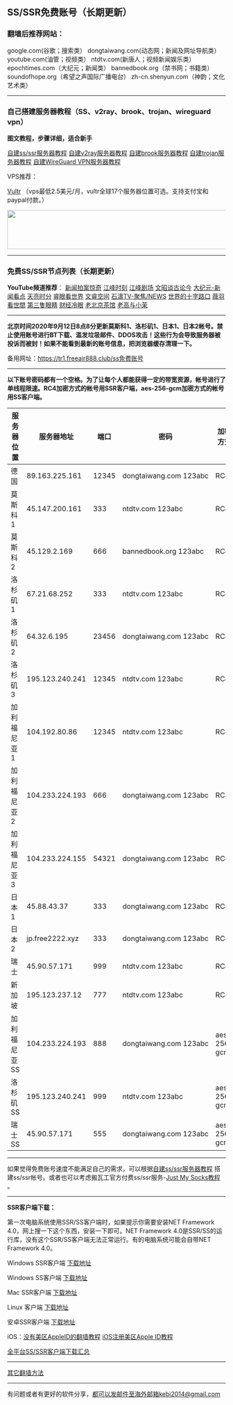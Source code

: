 ## SS/SSR免费账号（长期更新）

### 翻墙后推荐网站：

google.com(谷歌；搜索类） dongtaiwang.com(动态网；新闻及网址导航类）  youtube.com(油管；视频类）  ntdtv.com(新唐人；视频新闻娱乐类）    epochtimes.com（大纪元；新闻类）  bannedbook.org（禁书网；书籍类）   soundofhope.org（希望之声国际广播电台）
    zh-cn.shenyun.com（神韵；文化艺术类）

***

### 自己搭建服务器教程（SS、v2ray、brook、trojan、wireguard vpn） 

**图文教程，步骤详细，适合新手**

[自建ss/ssr服务器教程](https://github.com/Alvin9999/new-pac/wiki/%E8%87%AA%E5%BB%BAss%E6%9C%8D%E5%8A%A1%E5%99%A8%E6%95%99%E7%A8%8B) 
[自建v2ray服务器教程](https://github.com/Alvin9999/new-pac/wiki/%E8%87%AA%E5%BB%BAv2ray%E6%9C%8D%E5%8A%A1%E5%99%A8%E6%95%99%E7%A8%8B) 
[自建brook服务器教程](https://github.com/Alvin9999/new-pac/wiki/%E8%87%AA%E5%BB%BAbrook%E6%9C%8D%E5%8A%A1%E5%99%A8%E6%95%99%E7%A8%8B) 
[自建trojan服务器教程](https://github.com/Alvin9999/new-pac/wiki/%E8%87%AA%E5%BB%BAtrojan%E6%9C%8D%E5%8A%A1%E5%99%A8%E6%95%99%E7%A8%8B) 
[自建WireGuard VPN服务器教程](https://github.com/Alvin9999/new-pac/wiki/%E8%87%AA%E5%BB%BAWireGuard-VPN%E6%9C%8D%E5%8A%A1%E5%99%A8%E6%95%99%E7%A8%8B) 

VPS推荐：

[Vultr](https://www.vultr.com/?ref=7048874) （vps最低2.5美元/月，vultr全球17个服务器位置可选。支持支付宝和paypal付款。）

<a href="https://www.vultr.com/?ref=7048874"><img src="https://www.vultr.com/media/banners/banner_728x90.png" width="728" height="90"></a>

***

### 免费SS/SSR节点列表（长期更新）

**YouTube频道推荐**： [新闻拍案惊奇](https://www.youtube.com/user/NTDEducation/videos) [江峰时刻](https://www.youtube.com/channel/UCa6ERCDt3GzkvLye32ar89w/videos) [江峰剧场](https://www.youtube.com/channel/UCDpWE1rleECw7wFdwTy-hSQ/videos) [文昭谈古论今](https://www.youtube.com/channel/UCtAIPjABiQD3qjlEl1T5VpA/featured) [大纪元-新闻看点](https://www.youtube.com/channel/UCPMqbkR35zZV1ysWGXJPW-w/videos)  [天亮时分](https://www.youtube.com/channel/UCjvjNeHndz4PGs9JXhzdHqw/videos) [睿眼看世界](https://www.youtube.com/channel/UCcWBxfaO69GPOFHSArNET2Q/videos)  [文睿空间](https://www.youtube.com/channel/UCovJN7IE2YlqKkeCLcQx9AQ/videos)  [石濤TV-聚焦/NEWS](https://www.youtube.com/channel/UC6zxZTv5ZbMmEg5GqBmXAUQ/videos)  [世界的十字路口](https://www.youtube.com/channel/UC-A9OzmRcS-SlXIQmvwMf8w/videos)  [薇羽看世間](https://www.youtube.com/c/%E8%96%87%E7%BE%BD%E7%9C%8B%E4%B8%96%E9%96%93/videos)   [第三隻眼睛](https://www.youtube.com/c/%E7%AC%AC%E4%B8%89%E9%9A%BB%E7%9C%BC%E7%9D%9B/videos) [财经冷眼](https://www.youtube.com/c/%E8%B4%A2%E7%BB%8F%E5%86%B7%E7%9C%BC/videos)  [老北京茶馆](https://www.youtube.com/channel/UCpj_AT6Bt1_VT038hmfFGSQ/videos) [老高与小茉](https://www.youtube.com/channel/UCMUnInmOkrWN4gof9KlhNmQ/videos) 


***

**北京时间2020年9月12日8点8分更新莫斯科1、洛杉矶1、日本1、日本2帐号。禁止使用账号进行BT下载、滥发垃圾邮件、DDOS攻击！这些行为会导致服务器被投诉而被封！如果不能看到最新的账号信息，把浏览器缓存清理一下。**

备用网址：https://tr1.freeair888.club/ss免费账号 

***

**以下账号密码都有一个空格。为了让每个人都能获得一定的带宽资源，帐号进行了单线程限速。RC4加密方式的帐号用SSR客户端，aes-256-gcm加密方式的帐号用SS客户端。**


<table id="tablepress-1">
<thead>
<tr>
<th>服务器位置</th>
<th>服务器地址</th>
<th>端口</th>
<th>密码</th>
<th>加密方式</th>
<th>协议</th>
<th>混淆</th>
<th>限速</th>
</tr>
</thead>
<tbody>
<tr>
<td>德国</td>
<td>89.163.225.161</td>
<td>12345</td>
<td>dongtaiwang.com&nbsp;123abc</td>
<td>RC4</td>
<td>origin</td>
<td>plain</td>
<td>400kb/s</a></td>
</tr>
<tr>
<td>莫斯科1</td>
<td>45.147.200.161</td>
<td>333</td>
<td>ntdtv.com&nbsp;123abc</td>
<td>RC4</td>
<td>origin</td>
<td>plain</td>
<td>400kb/s</a></td>
</tr>
<tr>
<td>莫斯科2</td>
<td>45.129.2.169</td>
<td>666</td>
<td>bannedbook.org&nbsp;123abc</td>
<td>RC4</td>
<td>origin</td>
<td>plain</td>
<td>400kb/s</a></td>
</tr>
<tr>
<td>洛杉矶1</td>
<td>67.21.68.252</td>
<td>333</td>
<td>ntdtv.com&nbsp;123abc</td>
<td>RC4</td>
<td>origin</td>
<td>plain</td>
<td>400kb/s</a></td>
</tr>
<tr>
<td>洛杉矶2</td>
<td>64.32.6.195</td>
<td>23456</td>
<td>dongtaiwang.com&nbsp;123abc</td>
<td>RC4</td>
<td>origin</td>
<td>plain</td>
<td>400kb/s</a></td>
</tr> 
<tr>
<td>洛杉矶3</td>
<td>195.123.240.241</td>
<td>12345</td>
<td>ntdtv.com&nbsp;123abc</td>
<td>RC4</td>
<td>origin</td>
<td>plain</td>
<td>400kb/s</a></td>
</tr>
<tr>
<td>加利福尼亚1</td>
<td>104.192.80.86</td>
<td>12345</td>
<td>ntdtv.com&nbsp;123abc</td>
<td>RC4</td>
<td>origin</td>
<td>plain</td>
<td>200kb/s</a></td>
</tr> 
<tr>
<td>加利福尼亚2</td>
<td>104.233.224.193</td>
<td>666</td>
<td>dongtaiwang.com&nbsp;123abc</td>
<td>RC4</td>
<td>origin</td>
<td>plain</td>
<td>200kb/s</a></td>
</tr> 
<tr>
<td>加利福尼亚3</td>
<td>104.233.224.155</td>
<td>54321</td>
<td>dongtaiwang.com&nbsp;123abc</td>
<td>RC4</td>
<td>origin</td>
<td>plain</td>
<td>400kb/s</a></td>
</tr> 
<tr>
<td>日本1</td>
<td>45.88.43.37</td>
<td>333</td>
<td>dongtaiwang.com&nbsp;123abc</td>
<td>RC4</td>
<td>origin</td>
<td>plain</td>
<td>200kb/s</a></td>
</tr>
<tr>
<td>日本2</td>
<td>jp.free2222.xyz</td>
<td>333</td>
<td>dongtaiwang.com&nbsp;123abc</td>
<td>RC4</td>
<td>origin</td>
<td>plain</td>
<td>40kb/s</a></td>
</tr>
<tr>
<td>瑞士</td>
<td>45.90.57.171</td>
<td>999</td>
<td>ntdtv.com&nbsp;123abc</td>
<td>RC4</td>
<td>origin</td>
<td>plain</td>
<td>400kb/s</a></td>
</tr>
<tr>
<td>新加坡</td>
<td>195.123.237.12</td>
<td>777</td>
<td>ntdtv.com&nbsp;123abc</td>
<td>RC4</td>
<td>origin</td>
<td>plain</td>
<td>400kb/s</td>
</tr>
<tr>
<td>加利福尼亚SS</td>
<td>104.233.224.193</td>
<td>888</td>
<td>dongtaiwang.com&nbsp;123abc</td>
<td>aes-256-gcm</td>
<td></td>
<td></td>
<td>200kb/s</a></td>
</tr>
<tr>
<td>洛杉矶SS</td>
<td>195.123.240.241</td>
<td>999</td>
<td>ntdtv.com&nbsp;123abc</td>
<td>aes-256-gcm</td>
<td></td>
<td></td>
<td>400kb/s</a></td>
</tr>
<tr>
<td>瑞士SS</td>
<td>45.90.57.171</td>
<td>555</td>
<td>dongtaiwang.com&nbsp;123abc</td>
<td>aes-256-gcm</td>
<td></td>
<td></td>
<td>400kb/s</a></td>
</tr>
</tbody>
</table>

***

如果觉得免费账号速度不能满足自己的需求，可以根据[自建ss/ssr服务器教程](https://github.com/Alvin9999/new-pac/wiki/%E8%87%AA%E5%BB%BAss%E6%9C%8D%E5%8A%A1%E5%99%A8%E6%95%99%E7%A8%8B) 搭建ss/ssr帐号。或者也可以考虑搬瓦工官方付费ss/ssr服务-[Just My Socks教程](https://github.com/Alvin9999/new-pac/wiki/Just-My-Socks) 。


***

**SSR客户端下载：**

第一次电脑系统使用SSR/SS客户端时，如果提示你需要安装NET Framework 4.0，网上搜一下这个东西，安装一下即可。NET Framework 4.0是SSR/SS的运行库，没有这个SSR/SS客户端无法正常运行。有的电脑系统可能会自带NET Framework 4.0。

Windows SSR客户端 [下载地址](https://github.com/shadowsocksr-backup/shadowsocksr-csharp/releases) 

Windows SS客户端 [下载地址](https://github.com/shadowsocks/shadowsocks-windows/releases) 

Mac SSR客户端 [下载地址](https://github.com/shadowsocksr-backup/ShadowsocksX-NG/releases) 

Linux 客户端 [下载地址](http://www.mediafire.com/folder/xag0zy318a5tt/Linux) 

安卓SSR客户端 [下载地址](https://github.com/shadowsocksr-backup/shadowsocksr-android/releases/download/3.4.0.8/shadowsocksr-release.apk) 

iOS：[没有美区AppleID的翻墙教程](https://github.com/Alvin9999/new-pac/wiki/%E8%8B%B9%E6%9E%9C%E6%89%8B%E6%9C%BA%E7%BF%BB%E5%A2%99%E8%BD%AF%E4%BB%B6) [iOS注册美区Apple ID教程](https://github.com/Alvin9999/new-pac/wiki/iOS%E6%B3%A8%E5%86%8C%E7%BE%8E%E5%8C%BAApple-ID%E6%95%99%E7%A8%8B) 

[全平台SS/SSR客户端下载汇总](http://www.mediafire.com/folder/sfqz8bmodqdx5/shadowsocks相关客户端)

***

[其它翻墙方法](https://github.com/Alvin9999/new-pac/wiki/)

***

有问题或者有更好的软件分享，都可以发邮件至海外邮箱kebi2014@gmail.com